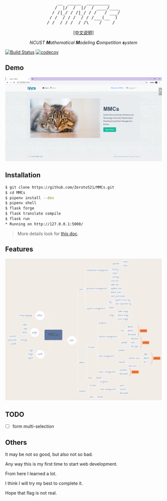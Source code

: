 <pre align="center">
    __  _____  _________    
   /  |/  /  |/  / ____/____
  / /|_/ / /|_/ / /   / ___/
 / /  / / /  / / /___(__  ) 
/_/  /_/_/  /_/\____/____/  
</pre>

<p align="center"><a href='docs/DESCRIPTION.md'>[中文说明]</a></p>

<p align="center">
    <i>NCUST <b>M</b>athematical <b>M</b>odeling <b>C</b>ompetition <b>s</b>ystem</i>
</p>

[![Build Status](https://travis-ci.com/ncust-mma/MMCs.svg?branch=master)](https://travis-ci.com/ncust-mma/MMCs) [![codecov](https://codecov.io/gh/zeroto521/MMCs/branch/master/graph/badge.svg)](https://codecov.io/gh/zeroto521/MMCs)

## Demo

<p align="center"><img src="assets/indexPage.png" alt="IndexPage"></p>

## Installation

```bash
$ git clone https://github.com/Zeroto521/MMCs.git
$ cd MMCs
$ pipenv install --dev
$ pipenv shell
$ flask forge
$ flask translate compile
$ flask run
* Running on http://127.0.0.1:5000/
```

> More details look for [this doc](docs/INSTALLATION.md).

## Features

<p align="center"><img src="assets/features.png" alt="feature"></p>

## TODO

-   [ ] form multi-selection

## Others

It may be not so good, but also not so bad.

Any way this is my first time to start web development.

From here I learned a lot.

I think I will try my best to complete it.

Hope that flag is not real.
